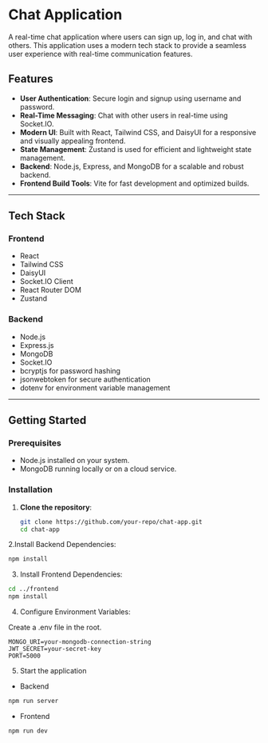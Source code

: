 # Chat Application

A real-time chat application where users can sign up, log in, and chat with others. This application uses a modern tech stack to provide a seamless user experience with real-time communication features.

## Features

- **User Authentication**: Secure login and signup using username and password.
- **Real-Time Messaging**: Chat with other users in real-time using Socket.IO.
- **Modern UI**: Built with React, Tailwind CSS, and DaisyUI for a responsive and visually appealing frontend.
- **State Management**: Zustand is used for efficient and lightweight state management.
- **Backend**: Node.js, Express, and MongoDB for a scalable and robust backend.
- **Frontend Build Tools**: Vite for fast development and optimized builds.

---

## Tech Stack

### Frontend
- React
- Tailwind CSS
- DaisyUI
- Socket.IO Client
- React Router DOM
- Zustand

### Backend
- Node.js
- Express.js
- MongoDB
- Socket.IO
- bcryptjs for password hashing
- jsonwebtoken for secure authentication
- dotenv for environment variable management

---

## Getting Started

### Prerequisites

- Node.js installed on your system.
- MongoDB running locally or on a cloud service.

### Installation

1. **Clone the repository**:
   ```bash
   git clone https://github.com/your-repo/chat-app.git
   cd chat-app
    ```
2.Install Backend Dependencies:
```bash
npm install
```
3. Install Frontend Dependencies:
```bash
cd ../frontend
npm install
```
4. Configure Environment Variables:

Create a .env file in the root.
```
MONGO_URI=your-mongodb-connection-string
JWT_SECRET=your-secret-key
PORT=5000
```
5. Start the application
- Backend
```bash
npm run server
```
- Frontend
```bash
npm run dev
```
